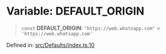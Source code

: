 # Variable: DEFAULT\_ORIGIN

> `const` **DEFAULT\_ORIGIN**: `"https://web.whatsapp.com"` = `'https://web.whatsapp.com'`

Defined in: [src/Defaults/index.ts:10](https://github.com/Fokusdotid/Baileys/blob/3623833a320f5e60f370ef835f3de341453290f5/src/Defaults/index.ts#L10)
